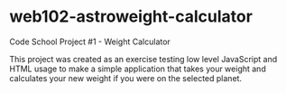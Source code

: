 # web102-astroweight-calculator
Code School Project #1 - Weight Calculator

This project was created as an exercise testing low level JavaScript and HTML usage to make a simple application that takes your weight 
and calculates your new weight if you were on the selected planet.
